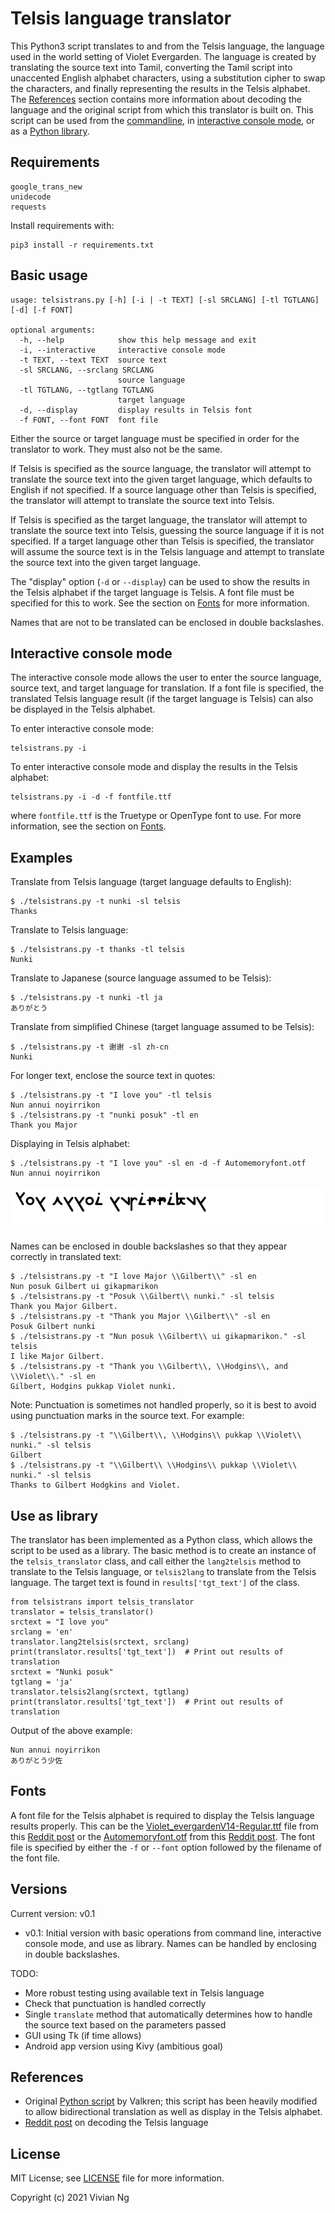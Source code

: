 # Telsis language translator
This Python3 script translates to and from the Telsis language, the language used in the world setting of Violet Evergarden. The language is created by translating the source text into Tamil, converting the Tamil script into unaccented English alphabet characters, using a substitution cipher to swap the characters, and finally representing the results in the Telsis alphabet. The [References](#references) section contains more information about decoding the language and the original script from which this translator is built on. This script can be used from the [commandline](#basic-usage), in [interactive console mode](#interactive-console-mode), or as a [Python library](#use-as-library).


## Requirements
```
google_trans_new
unidecode
requests
```
Install requirements with:
```
pip3 install -r requirements.txt
```


## Basic usage
```
usage: telsistrans.py [-h] [-i | -t TEXT] [-sl SRCLANG] [-tl TGTLANG] [-d] [-f FONT]

optional arguments:
  -h, --help            show this help message and exit
  -i, --interactive     interactive console mode
  -t TEXT, --text TEXT  source text
  -sl SRCLANG, --srclang SRCLANG
                        source language
  -tl TGTLANG, --tgtlang TGTLANG
                        target language
  -d, --display         display results in Telsis font
  -f FONT, --font FONT  font file
```
Either the source or target language must be specified in order for the translator to work. They must also not be the same.

If Telsis is specified as the source language, the translator will attempt to translate the source text into the given target language, which defaults to English if not specified. If a source language other than Telsis is specified, the translator will attempt to translate the source text into Telsis.

If Telsis is specified as the target language, the translator will attempt to translate the source text into Telsis, guessing the source language if it is not specified. If a target language other than Telsis is specified, the translator will assume the source text is in the Telsis language and attempt to translate the source text into the given target language.

The "display" option (`-d` or `--display`) can be used to show the results in the Telsis alphabet if the target language is Telsis. A font file must be specified for this to work. See the section on [Fonts](#fonts) for more information.

Names that are not to be translated can be enclosed in double backslashes.


## Interactive console mode
The interactive console mode allows the user to enter the source language, source text, and target language for translation. If a font file is specified, the translated Telsis language result (if the target language is Telsis) can also be displayed in the Telsis alphabet.

To enter interactive console mode:
```
telsistrans.py -i
```
To enter interactive console mode and display the results in the Telsis alphabet:
```
telsistrans.py -i -d -f fontfile.ttf
```
where `fontfile.ttf` is the Truetype or OpenType font to use. For more information, see the section on [Fonts](#fonts).


## Examples
Translate from Telsis language (target language defaults to English):
```
$ ./telsistrans.py -t nunki -sl telsis
Thanks
```
Translate to Telsis language:
```
$ ./telsistrans.py -t thanks -tl telsis
Nunki
```
Translate to Japanese (source language assumed to be Telsis):
```
$ ./telsistrans.py -t nunki -tl ja
ありがとう
```
Translate from simplified Chinese (target language assumed to be Telsis):
```
$ ./telsistrans.py -t 谢谢 -sl zh-cn
Nunki
```
For longer text, enclose the source text in quotes:
```
$ ./telsistrans.py -t "I love you" -tl telsis
Nun annui noyirrikon
$ ./telsistrans.py -t "nunki posuk" -tl en
Thank you Major
```
Displaying in Telsis alphabet:
```
$ ./telsistrans.py -t "I love you" -sl en -d -f Automemoryfont.otf 
Nun annui noyirrikon
```
![](example_output.png)

Names can be enclosed in double backslashes so that they appear correctly in translated text:
```
$ ./telsistrans.py -t "I love Major \\Gilbert\\" -sl en
Nun posuk Gilbert ui gikapmarikon
$ ./telsistrans.py -t "Posuk \\Gilbert\\ nunki." -sl telsis
Thank you Major Gilbert.
$ ./telsistrans.py -t "Thank you Major \\Gilbert\\" -sl en
Posuk Gilbert nunki
$ ./telsistrans.py -t "Nun posuk \\Gilbert\\ ui gikapmarikon." -sl telsis
I like Major Gilbert.
$ ./telsistrans.py -t "Thank you \\Gilbert\\, \\Hodgins\\, and \\Violet\\." -sl en
Gilbert, Hodgins pukkap Violet nunki.
```
Note: Punctuation is sometimes not handled properly, so it is best to avoid using punctuation marks in the source text. For example:
```
$ ./telsistrans.py -t "\\Gilbert\\, \\Hodgins\\ pukkap \\Violet\\ nunki." -sl telsis
Gilbert
$ ./telsistrans.py -t "\\Gilbert\\ \\Hodgins\\ pukkap \\Violet\\ nunki." -sl telsis
Thanks to Gilbert Hodgkins and Violet.
```


## Use as library
The translator has been implemented as a Python class, which allows the script to be used as a library. The basic method is to create an instance of the `telsis_translator` class, and call either the `lang2telsis` method to translate to the Telsis language, or `telsis2lang` to translate from the Telsis language. The target text is found in `results['tgt_text']` of the class.

```
from telsistrans import telsis_translator
translator = telsis_translator()
srctext = "I love you"
srclang = 'en'
translator.lang2telsis(srctext, srclang)
print(translator.results['tgt_text'])  # Print out results of translation
srctext = "Nunki posuk"
tgtlang = 'ja'
translator.telsis2lang(srctext, tgtlang)
print(translator.results['tgt_text'])  # Print out results of translation
```
Output of the above example:
```
Nun annui noyirrikon
ありがとう少佐
```


## Fonts
A font file for the Telsis alphabet is required to display the Telsis language results properly. This can be the [Violet_evergardenV14-Regular.ttf](https://goo.gl/PUiwDe) file from this [Reddit post](https://www.reddit.com/r/anime/comments/7t789w/violet_evergarden_how_to_be_an_optimal_dollfont/) or the [Automemoryfont.otf](https://drive.google.com/file/d/1a2FY8_Yyyk3ULGhpq7sPQ2N5KurLKyIk/view?usp=sharing) from this [Reddit post](https://www.reddit.com/r/VioletEvergarden/comments/fzkvc3/i_made_the_font_update/). The font file is specified by either the `-f` or `--font` option followed by the filename of the font file.


## Versions
Current version: v0.1
- v0.1: Initial version with basic operations from command line, interactive console mode, and use as library. Names can be handled by enclosing in double backslashes.

TODO:
- More robust testing using available text in Telsis language
- Check that punctuation is handled correctly
- Single `translate` method that automatically determines how to handle the source text based on the parameters passed
- GUI using Tk (if time allows)
- Android app version using Kivy (ambitious goal)


## References
- Original [Python script](https://repl.it/@ValkrenDarklock/NunkishTrans) by Valkren; this script has been heavily modified to allow bidirectional translation as well as display in the Telsis alphabet.
- [Reddit post](https://www.reddit.com/r/anime/comments/88bbob/violet_evergarden_alphabet_and_language_part_2/) on decoding the Telsis language


## License
MIT License; see [LICENSE](LICENSE) file for more information.


Copyright (c) 2021 Vivian Ng